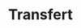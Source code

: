 ---
title: "Transfert"
description: "This is a description"
titre: "Transfert"
image: /img/transfer.jpg
draft: false
---